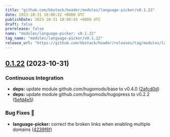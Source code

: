 ```yaml
---
title: "github.com/hbstack/header/modules/language-picker/v0.1.22"
date: 2023-10-31 18:00:22 +0000 UTC
publishDate: 2023-10-31 18:00:45 +0000 UTC
draft: false
prerelease: false
name: "modules/language-picker: v0.1.22"
tag_name: "modules/language-picker/v0.1.22"
release_url: "https://github.com/hbstack/header/releases/tag/modules/language-picker/v0.1.22"
---
```


## [0.1.22](https://github.com/hbstack/header/compare/modules/language-picker/v0.1.21...modules/language-picker/v0.1.22) (2023-10-31)


### Continuous Integration

* **deps:** update module github.com/hugomods/base to v0.4.0 ([2afcd0d](https://github.com/hbstack/header/commit/2afcd0d54eb6e5c4aedc8538820c79e86122fd93))
* **deps:** update module github.com/hugomods/hugopress to v0.2.2 ([5efd4e5](https://github.com/hbstack/header/commit/5efd4e52836924d3a84f68edc2d77505b62372ca))


### Bug Fixes 🐞

* **language-picker:** correct the broken links when enabling multiple domains ([4239f6f](https://github.com/hbstack/header/commit/4239f6f7820bb313d92e4beef6e92838beb74593))
